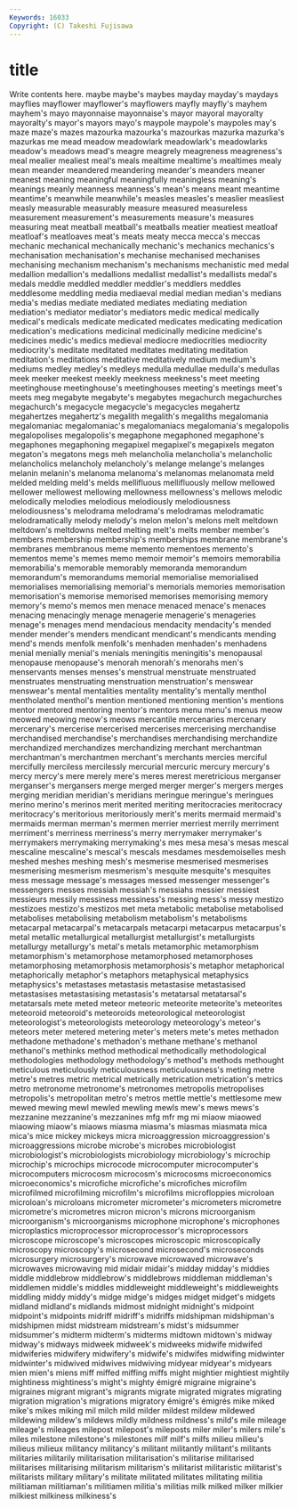 ```yaml
---
Keywords: 16033 
Copyright: (C) Takeshi Fujisawa
---
```


# title

Write contents here.
 maybe maybe's maybes mayday mayday's maydays mayflies
mayflower mayflower's mayflowers mayfly mayfly's mayhem mayhem's mayo mayonnaise mayonnaise's
mayor mayoral mayoralty mayoralty's mayor's mayors mayo's maypole maypole's maypoles
may's maze maze's mazes mazourka mazourka's mazourkas mazurka mazurka's mazurkas
me mead meadow meadowlark meadowlark's meadowlarks meadow's meadows mead's meagre
meagrely meagreness meagreness's meal mealier mealiest meal's meals mealtime mealtime's
mealtimes mealy mean meander meandered meandering meander's meanders meaner meanest
meaning meaningful meaningfully meaningless meaning's meanings meanly meanness meanness's mean's
means meant meantime meantime's meanwhile meanwhile's measles measles's measlier measliest
measly measurable measurably measure measured measureless measurement measurement's measurements measure's
measures measuring meat meatball meatball's meatballs meatier meatiest meatloaf meatloaf's
meatloaves meat's meats meaty mecca mecca's meccas mechanic mechanical mechanically
mechanic's mechanics mechanics's mechanisation mechanisation's mechanise mechanised mechanises mechanising mechanism
mechanism's mechanisms mechanistic med medal medallion medallion's medallions medallist medallist's
medallists medal's medals meddle meddled meddler meddler's meddlers meddles meddlesome
meddling media mediaeval medial median median's medians media's medias mediate
mediated mediates mediating mediation mediation's mediator mediator's mediators medic medical
medically medical's medicals medicate medicated medicates medicating medication medication's medications
medicinal medicinally medicine medicine's medicines medic's medics medieval mediocre mediocrities
mediocrity mediocrity's meditate meditated meditates meditating meditation meditation's meditations meditative
meditatively medium medium's mediums medley medley's medleys medulla medullae medulla's
medullas meek meeker meekest meekly meekness meekness's meet meeting meetinghouse
meetinghouse's meetinghouses meeting's meetings meet's meets meg megabyte megabyte's megabytes
megachurch megachurches megachurch's megacycle megacycle's megacycles megahertz megahertzes megahertz's megalith
megalith's megaliths megalomania megalomaniac megalomaniac's megalomaniacs megalomania's megalopolis megalopolises megalopolis's
megaphone megaphoned megaphone's megaphones megaphoning megapixel megapixel's megapixels megaton megaton's
megatons megs meh melancholia melancholia's melancholic melancholics melancholy melancholy's melange
melange's melanges melanin melanin's melanoma melanoma's melanomas melanomata meld melded
melding meld's melds mellifluous mellifluously mellow mellowed mellower mellowest mellowing
mellowness mellowness's mellows melodic melodically melodies melodious melodiously melodiousness melodiousness's
melodrama melodrama's melodramas melodramatic melodramatically melody melody's melon melon's melons
melt meltdown meltdown's meltdowns melted melting melt's melts member member's
members membership membership's memberships membrane membrane's membranes membranous meme memento
mementoes memento's mementos meme's memes memo memoir memoir's memoirs memorabilia
memorabilia's memorable memorably memoranda memorandum memorandum's memorandums memorial memorialise memorialised
memorialises memorialising memorial's memorials memories memorisation memorisation's memorise memorised memorises
memorising memory memory's memo's memos men menace menaced menace's menaces
menacing menacingly menage menagerie menagerie's menageries menage's menages mend mendacious
mendacity mendacity's mended mender mender's menders mendicant mendicant's mendicants mending
mend's mends menfolk menfolk's menhaden menhaden's menhadens menial menially menial's
menials meningitis meningitis's menopausal menopause menopause's menorah menorah's menorahs men's
menservants menses menses's menstrual menstruate menstruated menstruates menstruating menstruation menstruation's
menswear menswear's mental mentalities mentality mentality's mentally menthol mentholated menthol's
mention mentioned mentioning mention's mentions mentor mentored mentoring mentor's mentors
menu menu's menus meow meowed meowing meow's meows mercantile mercenaries
mercenary mercenary's mercerise mercerised mercerises mercerising merchandise merchandised merchandise's merchandises
merchandising merchandize merchandized merchandizes merchandizing merchant merchantman merchantman's merchantmen merchant's
merchants mercies merciful mercifully merciless mercilessly mercurial mercuric mercury mercury's
mercy mercy's mere merely mere's meres merest meretricious merganser merganser's
mergansers merge merged merger merger's mergers merges merging meridian meridian's
meridians meringue meringue's meringues merino merino's merinos merit merited meriting
meritocracies meritocracy meritocracy's meritorious meritoriously merit's merits mermaid mermaid's mermaids
merman merman's mermen merrier merriest merrily merriment merriment's merriness merriness's
merry merrymaker merrymaker's merrymakers merrymaking merrymaking's mes mesa mesa's mesas
mescal mescaline mescaline's mescal's mescals mesdames mesdemoiselles mesh meshed meshes
meshing mesh's mesmerise mesmerised mesmerises mesmerising mesmerism mesmerism's mesquite mesquite's
mesquites mess message message's messages messed messenger messenger's messengers messes
messiah messiah's messiahs messier messiest messieurs messily messiness messiness's messing
mess's messy mestizo mestizoes mestizo's mestizos met meta metabolic metabolise
metabolised metabolises metabolising metabolism metabolism's metabolisms metacarpal metacarpal's metacarpals metacarpi
metacarpus metacarpus's metal metallic metallurgical metallurgist metallurgist's metallurgists metallurgy metallurgy's
metal's metals metamorphic metamorphism metamorphism's metamorphose metamorphosed metamorphoses metamorphosing metamorphosis
metamorphosis's metaphor metaphorical metaphorically metaphor's metaphors metaphysical metaphysics metaphysics's metastases
metastasis metastasise metastasised metastasises metastasising metastasis's metatarsal metatarsal's metatarsals mete
meted meteor meteoric meteorite meteorite's meteorites meteoroid meteoroid's meteoroids meteorological
meteorologist meteorologist's meteorologists meteorology meteorology's meteor's meteors meter metered metering
meter's meters mete's metes methadon methadone methadone's methadon's methane methane's
methanol methanol's methinks method methodical methodically methodological methodologies methodology methodology's
method's methods methought meticulous meticulously meticulousness meticulousness's meting metre metre's
metres metric metrical metrically metrication metrication's metrics metro metronome metronome's
metronomes metropolis metropolises metropolis's metropolitan metro's metros mettle mettle's mettlesome
mew mewed mewing mewl mewled mewling mewls mew's mews mews's
mezzanine mezzanine's mezzanines mfg mfr mg mi miaow miaowed miaowing
miaow's miaows miasma miasma's miasmas miasmata mica mica's mice mickey
mickeys micra microaggression microaggression's microaggressions microbe microbe's microbes microbiologist microbiologist's
microbiologists microbiology microbiology's microchip microchip's microchips microcode microcomputer microcomputer's microcomputers
microcosm microcosm's microcosms microeconomics microeconomics's microfiche microfiche's microfiches microfilm microfilmed
microfilming microfilm's microfilms microfloppies microloan microloan's microloans micrometer micrometer's micrometers
micrometre micrometre's micrometres micron micron's microns microorganism microorganism's microorganisms microphone
microphone's microphones microplastics microprocessor microprocessor's microprocessors microscope microscope's microscopes microscopic
microscopically microscopy microscopy's microsecond microsecond's microseconds microsurgery microsurgery's microwave microwaved
microwave's microwaves microwaving mid midair midair's midday midday's middies middle
middlebrow middlebrow's middlebrows middleman middleman's middlemen middle's middles middleweight middleweight's
middleweights middling middy middy's midge midge's midges midget midget's midgets
midland midland's midlands midmost midnight midnight's midpoint midpoint's midpoints midriff
midriff's midriffs midshipman midshipman's midshipmen midst midstream midstream's midst's midsummer
midsummer's midterm midterm's midterms midtown midtown's midway midway's midways midweek
midweek's midweeks midwife midwifed midwiferies midwifery midwifery's midwife's midwifes midwifing
midwinter midwinter's midwived midwives midwiving midyear midyear's midyears mien mien's
miens miff miffed miffing miffs might mightier mightiest mightily mightiness
mightiness's might's mighty émigré migraine migraine's migraines migrant migrant's migrants
migrate migrated migrates migrating migration migration's migrations migratory émigré's émigrés
mike miked mike's mikes miking mil milch mild milder mildest
mildew mildewed mildewing mildew's mildews mildly mildness mildness's mild's mile
mileage mileage's mileages milepost milepost's mileposts miler miler's milers mile's
miles milestone milestone's milestones milf milf's milfs milieu milieu's milieus
milieux militancy militancy's militant militantly militant's militants militaries militarily militarisation
militarisation's militarise militarised militarises militarising militarism militarism's militarist militaristic militarist's
militarists military military's militate militated militates militating militia militiaman militiaman's
militiamen militia's militias milk milked milker milkier milkiest milkiness milkiness's

